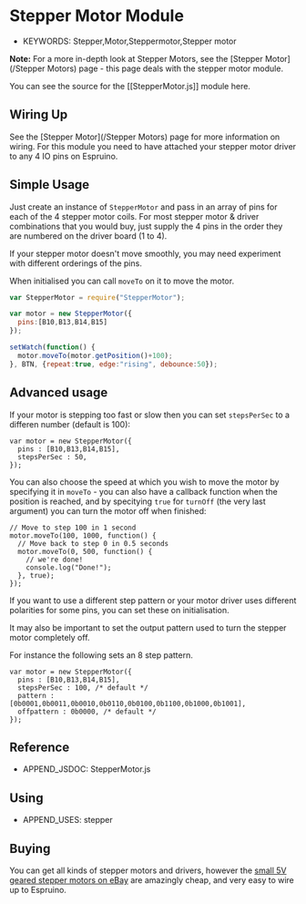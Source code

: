 <!--- Copyright (c) 2017 Gordon Williams, Pur3 Ltd. See the file LICENSE for copying permission. -->
Stepper Motor Module
====================

* KEYWORDS: Stepper,Motor,Steppermotor,Stepper motor

**Note:** For a more in-depth look at Stepper Motors, see the
[Stepper Motor](/Stepper Motors) page - this page deals with the
stepper motor module.

You can see the source for the [[StepperMotor.js]] module here.

Wiring Up
--------

See the [Stepper Motor](/Stepper Motors) page for more information on wiring.
For this module you need to have attached your stepper motor driver to any
4 IO pins on Espruino.



Simple Usage
------------

Just create an instance of `StepperMotor` and pass in an array of pins for
each of the 4 stepper motor coils. For most stepper motor & driver combinations
that you would buy, just supply the 4 pins in the order they are numbered on
the driver board (1 to 4).

If your stepper motor doesn't move smoothly, you may need experiment with
different orderings of the pins.

When initialised you can call `moveTo` on it to move the motor.

```JavaScript
var StepperMotor = require("StepperMotor");

var motor = new StepperMotor({
  pins:[B10,B13,B14,B15]
});

setWatch(function() {
  motor.moveTo(motor.getPosition()+100);
}, BTN, {repeat:true, edge:"rising", debounce:50});
```

Advanced usage
--------------

If your motor is stepping too fast or slow then you can set `stepsPerSec`
to a differen number (default is 100):

```
var motor = new StepperMotor({
  pins : [B10,B13,B14,B15],
  stepsPerSec : 50,
});
```

You can also choose the speed at which you wish to move the motor by specifying
it in `moveTo` - you can also have a callback function when the position is reached,
and by specitying `true` for `turnOff` (the very last argument) you can turn
the motor off when finished:

```
// Move to step 100 in 1 second
motor.moveTo(100, 1000, function() {
  // Move back to step 0 in 0.5 seconds
  motor.moveTo(0, 500, function() {
    // we're done!
    console.log("Done!");
  }, true);  
});
```

If you want to use a different step pattern or your motor driver uses
different polarities for some pins, you can set these on initialisation.

It may also be important to set the output pattern used to turn the stepper
motor completely off.

For instance the following sets an 8 step pattern.

```
var motor = new StepperMotor({
  pins : [B10,B13,B14,B15],
  stepsPerSec : 100, /* default */
  pattern :  [0b0001,0b0011,0b0010,0b0110,0b0100,0b1100,0b1000,0b1001],
  offpattern : 0b0000, /* default */
});
```

Reference
---------

* APPEND_JSDOC: StepperMotor.js

Using
-----

* APPEND_USES: stepper

Buying
-----

You can get all kinds of stepper motors and drivers, however the
[small 5V geared stepper motors on eBay](http://www.ebay.com/sch/i.html?_nkw=5v+stepper+motor+uln2003)
are amazingly cheap, and very easy to wire up to Espruino.
